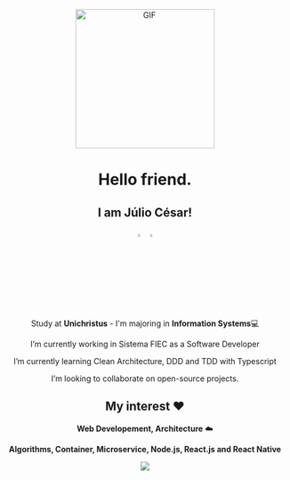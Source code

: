 <!-- ### Hi there -->

<!--
**juliosouzam/juliosouzam** is a ✨ _special_ ✨ repository because its `README.md` (this file) appears on your GitHub profile.

Here are some ideas to get you started:

- 🔭 I’m currently working on ...
- 🌱 I’m currently learning ...
- 👯 I’m looking to collaborate on ...
- 🤔 I’m looking for help with ...
- 💬 Ask me about ...
- 📫 How to reach me: ...
- 😄 Pronouns: ...
- ⚡ Fun fact: ...
-->
<div align="center">
<img align="center" alt="GIF" height="250px" src="https://media.giphy.com/media/du3J3cXyzhj75IOgvA/giphy.gif" />

# Hello friend.

## I am Júlio César!

[<img src="https://img.icons8.com/color/48/000000/linkedin.png" width="3.5%"/>](https://www.linkedin.com/in/julio-souzam/)
[<img src="https://img.icons8.com/color/48/000000/twitter.png" width="3.5%"/>](https://twitter.com/juliosouzam)

Study at **Unichristus** - I'm majoring in **Information Systems**💻

I’m currently working in Sistema FIEC as a Software Developer

I’m currently learning Clean Architecture, DDD and TDD with Typescript

I’m looking to collaborate on open-source projects.

## My interest ❤️

**Web Developement, Architecture** ☁️

**Algorithms, Container, Microservice, Node.js, React.js and React Native**

<img  src="https://github-readme-stats.vercel.app/api?username=juliosouzam&show_icons=true&icon_color=6392DF&hide=prs">

</div>
